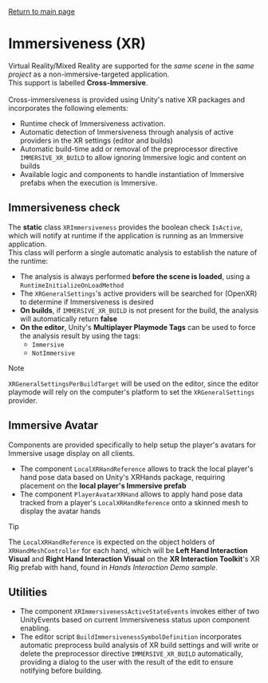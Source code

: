 [Return to main page](../)

# Immersiveness (XR)
Virtual Reality/Mixed Reality are supported for the *same scene* in the *same project* as a non-immersive-targeted application.\
This support is labelled **Cross-Immersive**.\
\
Cross-immersiveness is provided using Unity's native XR packages and  incorporates the following elements:
- Runtime check of Immersiveness activation.
- Automatic detection of Immersiveness through analysis of active providers in the XR settings (editor and builds)
- Automatic build-time add or removal of the preprocessor directive `IMMERSIVE_XR_BUILD` to allow ignoring Immersive logic and content on builds
- Available logic and components to handle instantiation of Immersive prefabs when the execution is Immersive.

## Immersiveness check
The **static** class `XRImmersiveness` provides the boolean check `IsActive`, which will notify at runtime if the application is running as an Immersive application.\
This class will perform a single automatic analysis to establish the nature of the runtime:
- The analysis is always performed **before the scene is loaded**, using a `RuntimeInitializeOnLoadMethod`
- The `XRGeneralSettings`'s active providers will be searched for (OpenXR) to determine if Immersiveness is desired
- **On builds**, if `IMMERSIVE_XR_BUILD` is not present for the build, the analysis will automatically return **false**
- **On the editor**, Unity's **Multiplayer Playmode Tags** can be used to force the analysis result by using the tags:
  - `Immersive`
  - `NotImmersive`

> [!NOTE]
> `XRGeneralSettingsPerBuildTarget` will be used on the editor, since the editor playmode will rely on the computer's platform to set the `XRGeneralSettings` provider.

## Immersive Avatar 
Components are provided specifically to help setup the player's avatars for Immersive usage display on all clients.
- The component `LocalXRHandReference` allows to track the local player's hand pose data based on Unity's XRHands package, requiring placement on the **local player's Immersive prefab**
- The component `PlayerAvatarXRHand` allows to apply hand pose data tracked from a player's `LocalXRHandReference` onto a skinned mesh to display the avatar hands

> [!TIP]
> The `LocalXRHandReference` is expected on the object holders of `XRHandMeshController` for each hand, which will be **Left Hand Interaction Visual** and **Right Hand Interaction Visual** on the **XR Interaction Toolkit**'s XR Rig prefab with hand, found in *Hands Interaction Demo sample*. 

## Utilities
- The component `XRImmersivenessActiveStateEvents` invokes either of two UnityEvents based on current Immersiveness status upon component enabling.
- The editor script `BuildImmersivenessSymbolDefinition` incorporates automatic preprocess build analysis of XR build settings and will write or delete the preprocessor directive `IMMERSIVE_XR_BUILD` automatically, providing a dialog to the user with the result of the edit to ensure notifying before building.
